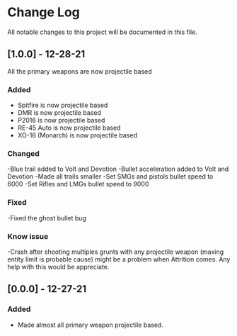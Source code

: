 
# Change Log
All notable changes to this project will be documented in this file.
 

## [1.0.0] - 12-28-21
All the primary weapons are now projectile based 
### Added
- Spitfire is now projectile based
- DMR  is now projectile based
- P2016 is now projectile based
- RE-45 Auto is now projectile based
- XO-16 (Monarch) is now projectile based

### Changed
 -Blue trail added to Volt and Devotion
 -Bullet acceleration added to Volt and Devotion
 -Made all trails smaller
 -Set SMGs and pistols bullet speed to 6000 
 -Set Rifles and LMGs bullet speed to 9000 

### Fixed
 -Fixed the ghost bullet bug
 
### Know issue
 -Crash after shooting multiples grunts with any projectile weapon (maxing entity limit is probable cause) might be a problem when Attrition comes. Any help with this would be appreciate. 


## [0.0.0] - 12-27-21

### Added
- Made almost all primary weapon projectile based.

